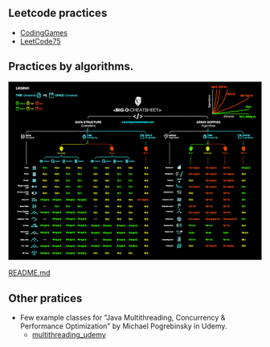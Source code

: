 ## Leetcode practices

* [CodingGames](CodingGames/README.md) 
*  [LeetCode75](CodingGames/leetcode75/LeetCode75.md) 

## Practices by algorithms.

![](img/big-o-cheat-sheet-poster.png)



 [README.md](Notes/Algorithms/README.md) 



## Other pratices

* Few example classes for "Java Multithreading, Concurrency & Performance Optimization" by Michael Pogrebinsky in Udemy.
  *  [multithreading_udemy](CodingGames/multithreading_udemy) 
